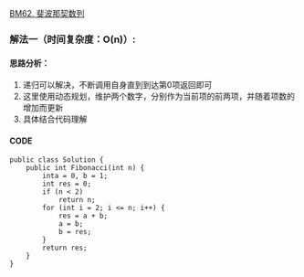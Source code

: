 [BM62. 斐波那契数列](https://www.nowcoder.com/practice/c6c7742f5ba7442aada113136ddea0c3?tpId=295&tags=&title=&difficulty=0&judgeStatus=0&rp=0&sourceUrl=%2Fexam%2Foj)
### 解法一（时间复杂度：O(n)）:
#### 思路分析：
1. 递归可以解决，不断调用自身直到到达第0项返回即可
2. 这里使用动态规划，维护两个数字，分别作为当前项的前两项，并随着项数的增加而更新
3. 具体结合代码理解
#### CODE
```
public class Solution {
    public int Fibonacci(int n) {
        inta = 0, b = 1;
        int res = 0;
        if (n < 2)
            return n;
        for (int i = 2; i <= n; i++) {
            res = a + b;
            a = b;
            b = res;
        }
        return res;
    }
}
```
